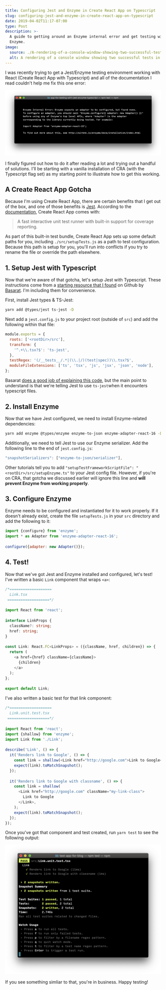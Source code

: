 ```yaml
---
title: Configuring Jest and Enzyme in Create React App on Typescript
slug: configuring-jest-and-enzyme-in-create-react-app-on-typescript
date: 2019-04-02T11:17-07:00
type: Post
description: >-
  A guide to getting around an Enzyme internal error and get testing with Jest +
  Enzyme.
image:
  source: ./A-rendering-of-a-console-window-showing-two-successful-tests-in-Jest.png
  alt: A rendering of a console window showing two successful tests in Jest
---
```


I was recently trying to get a Jest/Enzyme testing environment working with React (Create React App with Typescript) and all of the documentation I read couldn't help me fix this one error:

![A console window showing the following error: "Enzyme Internal Error: Enzyme expects an adapter to be configured, but found none. To configure an adapter, you should call `Enzyme.configure({ adapter: new Adapter() })`"](./A-console-window-showing-the-following-error-Enzyme-Internal-Error-Enzyme-expects-an-adapter-to-be-configured-but-found-none-To-configure-an-adapter-you-should-call-Enzymeconfigure-adapter-new-Adapter-.png)

I finally figured out how to do it after reading a lot and trying out a handful of solutions. I'll be starting with a vanilla installation of CRA (with the Typescript flag set) as my starting point to illustrate how to get this working.

## A Create React App Gotcha

Because I'm using Create React App, there are certain benefits that I get out of the box, and one of those benefits is [Jest][1]. According to the [documentation][2], Create React App comes with:

> A fast interactive unit test runner with built-in support for coverage reporting.

As part of this built-in test bundle, Create React App sets up some default paths for you, including `./src/setupTests.js` as a path to test configuration. Because this path is setup for you, you'll run into conflicts if you try to rename the file or override the path elsewhere.

## 1. Setup Jest with Typescript

Now that we're aware of that gotcha, let's setup Jest with Typescript. These instructions come from a [starting resource that I found][3] on Github by [Basarat][4]. I'm including them for convenience.

First, install Jest types & TS-Jest:

```bash
yarn add @types/jest ts-jest -D
```

Next add a `jest.config.js` to your project root (outside of `src`) and add the following within that file:

```javascript
module.exports = {
  roots: ['<rootDir>/src'],
  transform: {
    '^.+\\.tsx?$': 'ts-jest',
  },
  testRegex: '(/__tests__/.*|(\\.|/)(test|spec))\\.tsx?$',
  moduleFileExtensions: ['ts', 'tsx', 'js', 'jsx', 'json', 'node'],
};
```

Basarat [does a good job of explaining this code][5], but the main point to understand is that we're telling Jest to use `ts-jest`when it encounters typescript files.

## 2. Install Enzyme

Now that we have Jest configured, we need to install Enzyme-related dependencies:

```bash
yarn add enzyme @types/enzyme enzyme-to-json enzyme-adapter-react-16 -D
```

Additionally, we need to tell Jest to use our Enzyme serializer. Add the following line to the end of `jest.config.js`:

```javascript
"snapshotSerializers": ["enzyme-to-json/serializer"],
```

Other tutorials tell you to add `"setupTestFrameworkScriptFile": "<rootDir>/src/setupEnzyme.ts"` to your Jest config file. However, if you're on CRA, that gotcha we discussed earlier will ignore this line and **will prevent Enzyme from working properly**.

## 3. Configure Enzyme

Enzyme needs to be configured and instantiated for it to work properly. If it doesn't already exist, create the file `setupTests.js` in your `src` directory and add the following to it:

```javascript
import {configure} from 'enzyme';
import * as Adapter from 'enzyme-adapter-react-16';

configure({adapter: new Adapter()});
```

## 4. Test!

Now that we've got Jest and Enzyme installed and configured, let's test! I've written a basic `Link` component that wraps `<a>`:

```typescript
/*===================
  Link.tsx
 ===================*/

import React from 'react';

interface LinkProps {
  className?: string;
  href: string;
}

const Link: React.FC<LinkProps> = ({className, href, children}) => {
  return (
    <a href={href} className={className}>
      {children}
    </a>
  );
};

export default Link;
```

I've also written a basic test for that link component:

```typescript
/*===================
  Link.unit.test.tsx
 ===================*/

import React from 'react';
import {shallow} from 'enzyme';
import Link from './Link';

describe('Link', () => {
  it('Renders link to Google', () => {
    const link = shallow(<Link href="http://google.com">Link to Google</Link>);
    expect(link).toMatchSnapshot();
  });

  it('Renders link to Google with classname', () => {
    const link = shallow(
      <Link href="http://google.com" className="my-link-class">
        Link to Google
      </Link>,
    );
    expect(link).toMatchSnapshot();
  });
});
```

Once you've got that component and test created, run `yarn test` to see the following output:

![A console window showing Jest and Enzyme snapshot tests that were successful](./A-console-window-showing-Jest-and-Enzyme-snapshot-tests-that-were-successful.png)

If you see something simliar to that, you're in business. Happy testing!

[1]: https://jestjs.io
[2]: https://github.com/facebook/create-react-app#whats-included
[3]: https://github.com/basarat/typescript-book/blob/master/docs/testing/jest.md
[4]: https://github.com/basarat/
[5]: https://github.com/basarat/typescript-book/blob/master/docs/testing/jest.md#step-2-configure-jest
